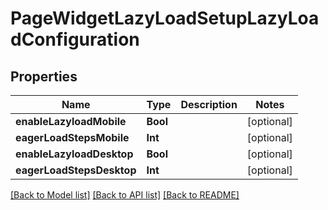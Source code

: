 # PageWidgetLazyLoadSetupLazyLoadConfiguration

## Properties
Name | Type | Description | Notes
------------ | ------------- | ------------- | -------------
**enableLazyloadMobile** | **Bool** |  | [optional] 
**eagerLoadStepsMobile** | **Int** |  | [optional] 
**enableLazyloadDesktop** | **Bool** |  | [optional] 
**eagerLoadStepsDesktop** | **Int** |  | [optional] 

[[Back to Model list]](../README.md#documentation-for-models) [[Back to API list]](../README.md#documentation-for-api-endpoints) [[Back to README]](../README.md)


